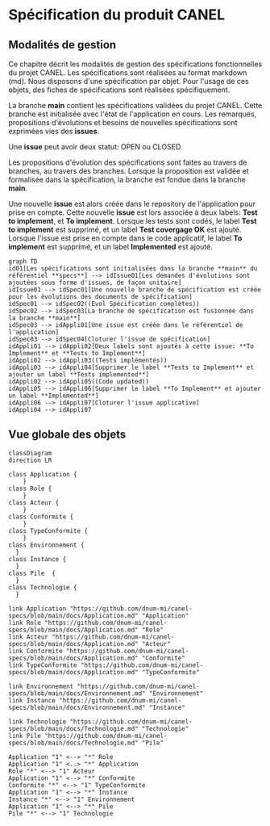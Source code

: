 # Spécification du produit CANEL

## Modalités de gestion

Ce chapitre décrit les modalités de gestion des spécifications fonctionnelles du projet CANEL. Les spécifications sont réalisées au format markdown (md).
Nous disposons d'une spécification par objet. Pour l'usage de ces objets, des fiches de spécifications sont réalisées spécifiquement.

La branche **main** contient les spécifications validées du projet CANEL. Cette branche est initialisée avec l'état de l'application en cours.
Les remarques, propositions d'évolutions et besoins de nouvelles spécifications sont exprimées vies des **issues**.

Une **issue** peut avoir deux statut: OPEN ou CLOSED.

Les propositions d'évolution des spécifications sont faites au travers de branches, au travers des branches.
Lorsque la proposition est validée et formalisée dans la spécification, la branche est fondue dans la branche **main**.

Une nouvelle **issue** est alors créée dans le repository de l'application pour prise en compte.
Cette nouvelle **issue** est lors associée à deux labels: **Test to implement**, et **To implement**.
Lorsque les tests sont codés, le label **Test to implement** est supprimé, et un label **Test covergage OK** est ajouté.
Lorsque l'issue est prise en compte dans le code applicatif, le label **To implement** est supprimé, et un label **Implemented** est ajouté.


```mermaid
graph TD
id01[Les spécifications sont initialisées dans la branche **main** du référentiel **specs**] --> idIssue01[Les demandes d'évolutions sont ajoutées sous forme d'issues, de façon unitaire]
idIssue01 --> idSpec01[Une nouvelle branche de spécification est créée pour les évolutions des documents de spécification]
idSpec01 --> idSpec02((Evol Spécification complètes))
idSpec02 --> idSpec03[La branche de spécification est fusionnée dans la branche **main**]
idSpec03 --> idAppli01[Une issue est créée dans le référentiel de l'application]
idSpec03 --> idSpec04[Cloturer l'issue de spécification]
idAppli01 --> idAppli02[Deux labels sont ajoutés à cette issue: **To Implement** et **Tests to Implement**]
idAppli02 --> idAppli03((Tests implémentés))
idAppli03 --> idAppli04[Supprimer le label **Tests to Implement** et ajouter un label **Tests implemented**]
idAppli02 --> idAppli05((Code updated))
idAppli05 --> idAppli06[Supprimer le label **To Implement** et ajouter un label **Implemented**]
idAppli06 --> idAppli07[Cloturer l'issue applicative]
idAppli04 --> idAppli07
```


## Vue globale des objets

```mermaid
classDiagram
direction LR

class Application {
	}
class Role {
	}
class Acteur {
	}
class Conformite {
	}
class TypeConformite {
	}
class Environnement {
  }
class Instance {
  }
class Pile  {
  }
class Technologie {
  }
  
link Application "https://github.com/dnum-mi/canel-specs/blob/main/docs/Application.md" "Application"
link Role "https://github.com/dnum-mi/canel-specs/blob/main/docs/Application.md" "Role"
link Acteur "https://github.com/dnum-mi/canel-specs/blob/main/docs/Application.md" "Acteur"
link Conformite "https://github.com/dnum-mi/canel-specs/blob/main/docs/Application.md" "Conformite"
link TypeConformite "https://github.com/dnum-mi/canel-specs/blob/main/docs/Application.md" "TypeConformite"

link Environnement "https://github.com/dnum-mi/canel-specs/blob/main/docs/Environnement.md" "Environnement"
link Instance "https://github.com/dnum-mi/canel-specs/blob/main/docs/Environnement.md" "Instance"

link Technologie "https://github.com/dnum-mi/canel-specs/blob/main/docs/Technologie.md" "Technologie"
link Pile "https://github.com/dnum-mi/canel-specs/blob/main/docs/Technologie.md" "Pile"

Application "1" <--> "*" Role
Application "1" <..> "*" Application
Role "*" <--> "1" Acteur
Application "1" <--> "*" Conformite
Conformite "*" <--> "1" TypeConformite
Application "1" <--> "*" Instance
Instance "*" <--> "1" Environnement
Application "1" <--> "*" Pile
Pile "*" <--> "1" Technologie
```
